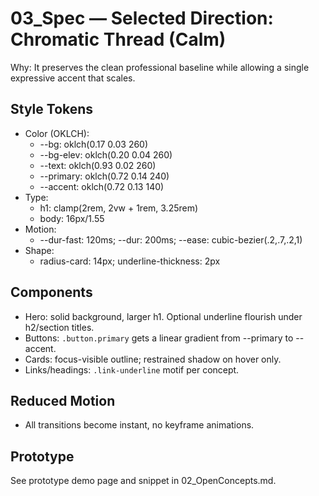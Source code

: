 # 03_Spec — Selected Direction: Chromatic Thread (Calm)

Why: It preserves the clean professional baseline while allowing a single expressive accent that scales.

## Style Tokens
- Color (OKLCH):
  - --bg: oklch(0.17 0.03 260)
  - --bg-elev: oklch(0.20 0.04 260)
  - --text: oklch(0.93 0.02 260)
  - --primary: oklch(0.72 0.14 240)
  - --accent: oklch(0.72 0.13 140)
- Type:
  - h1: clamp(2rem, 2vw + 1rem, 3.25rem)
  - body: 16px/1.55
- Motion:
  - --dur-fast: 120ms; --dur: 200ms; --ease: cubic-bezier(.2,.7,.2,1)
- Shape:
  - radius-card: 14px; underline-thickness: 2px

## Components
- Hero: solid background, larger h1. Optional underline flourish under h2/section titles.
- Buttons: `.button.primary` gets a linear gradient from --primary to --accent.
- Cards: focus-visible outline; restrained shadow on hover only.
- Links/headings: `.link-underline` motif per concept.

## Reduced Motion
- All transitions become instant, no keyframe animations.

## Prototype
See prototype demo page and snippet in 02_OpenConcepts.md.
